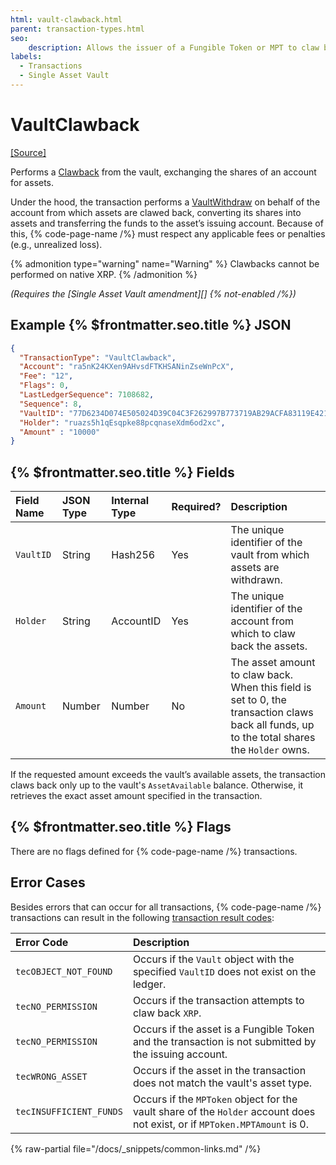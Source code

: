 ```yaml
---
html: vault-clawback.html
parent: transaction-types.html
seo:
    description: Allows the issuer of a Fungible Token or MPT to claw back funds from the vault. 
labels:
  - Transactions
  - Single Asset Vault
---
```


# VaultClawback

[[Source]](https://github.com/XRPLF/rippled/blob/9d619b9dc579c592f0560c1b40fd3c98d7587d23/src/xrpld/app/tx/detail/VaultClawback.cpp "Source")

Performs a [Clawback](https://xrpl.org/docs/use-cases/tokenization/stablecoin-issuer#clawback) from the vault, exchanging the shares of an account for assets.

Under the hood, the transaction performs a [VaultWithdraw](./vault-withdraw.md) on behalf of the account from which assets are clawed back, converting its shares into assets and transferring the funds to the asset’s issuing account. Because of this, {% code-page-name /%} must respect any applicable fees or penalties (e.g., unrealized loss).

{% admonition type="warning" name="Warning" %}
Clawbacks cannot be performed on native XRP.
{% /admonition %}

_(Requires the [Single Asset Vault amendment][] {% not-enabled /%})_

## Example {% $frontmatter.seo.title %} JSON

```json
{
  "TransactionType": "VaultClawback",
  "Account": "ra5nK24KXen9AHvsdFTKHSANinZseWnPcX",
  "Fee": "12",
  "Flags": 0,
  "LastLedgerSequence": 7108682,
  "Sequence": 8,
  "VaultID": "77D6234D074E505024D39C04C3F262997B773719AB29ACFA83119E4210328776",
  "Holder": "ruazs5h1qEsqpke88pcqnaseXdm6od2xc",
  "Amount" : "10000"
}
```

## {% $frontmatter.seo.title %} Fields

| Field Name | JSON Type | Internal Type | Required? | Description |
| :--------- | :-------- | :------------ | :-------- | :---------- |
| `VaultID`  | String    | Hash256       | Yes       | The unique identifier of the vault from which assets are withdrawn. |
| `Holder`   | String    | AccountID     | Yes       | The unique identifier of the account from which to claw back the assets. |
| `Amount`   | Number    | Number        | No        | The asset amount to claw back. When this field is set to 0, the transaction claws back all funds, up to the total shares the `Holder` owns. |

If the requested amount exceeds the vault’s available assets, the transaction claws back only up to the vault's `AssetAvailable` balance. Otherwise, it retrieves the exact asset amount specified in the transaction.

## {% $frontmatter.seo.title %} Flags

There are no flags defined for {% code-page-name /%} transactions.

## Error Cases

Besides errors that can occur for all transactions, {% code-page-name /%} transactions can result in the following [transaction result codes](https://xrpl.org/docs/references/protocol/transactions/transaction-results):

| Error Code              | Description |
| :---------------------- | :---------- |
| `tecOBJECT_NOT_FOUND`   | Occurs if the `Vault` object with the specified `VaultID` does not exist on the ledger. |
| `tecNO_PERMISSION`      | Occurs if the transaction attempts to claw back `XRP`. |
| `tecNO_PERMISSION`      | Occurs if the asset is a Fungible Token and the transaction is not submitted by the issuing account. |
| `tecWRONG_ASSET`        | Occurs if the asset in the transaction does not match the vault's asset type. |
| `tecINSUFFICIENT_FUNDS` | Occurs if the `MPToken` object for the vault share of the `Holder` account does not exist, or if `MPToken.MPTAmount` is 0. |

{% raw-partial file="/docs/_snippets/common-links.md" /%}
